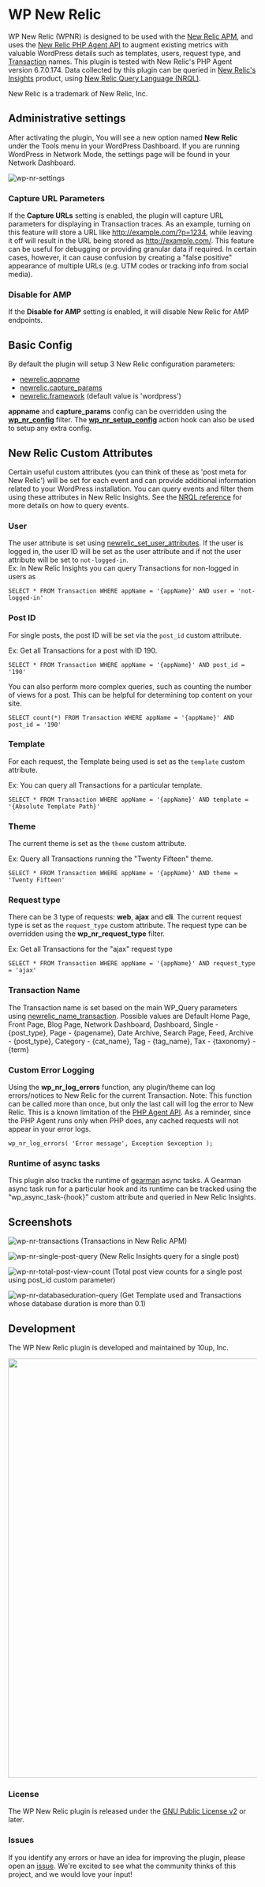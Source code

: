 # WP New Relic

WP New Relic (WPNR) is designed to be used with the [New Relic APM](https://newrelic.com/application-monitoring), and uses the [New Relic PHP Agent API](https://docs.newrelic.com/docs/agents/php-agent/configuration/php-agent-api) to augment existing metrics with valuable WordPress details such as templates, users, request type, and [Transaction](https://docs.newrelic.com/docs/apm/transactions) names. This plugin is tested with New Relic's PHP Agent version 6.7.0.174. Data collected by this plugin can be queried in [New Relic's Insights](https://newrelic.com/insights/) product, using [New Relic Query Language (NRQL)](https://docs.newrelic.com/docs/insights/new-relic-insights/using-new-relic-query-language/nrql-reference).

New Relic is a trademark of New Relic, Inc.

## Administrative settings

After activating the plugin, You will see a new option named __New Relic__ under the Tools menu in your WordPress Dashboard. If you are running WordPress in Network Mode, the settings page will be found in your Network Dashboard.

![wp-nr-settings](https://cloud.githubusercontent.com/assets/2941333/21731687/906addd0-d47b-11e6-9f58-e71c17425906.png)

### Capture URL Parameters

If the __Capture URLs__ setting is enabled, the plugin will capture URL parameters for displaying in Transaction traces. As an example, turning on this feature will store a URL like http://example.com/?p=1234, while leaving it off will result in the URL being stored as http://example.com/. This feature can be useful for debugging or providing granular data if required. In certain cases, however, it can cause confusion by creating a "false positive" appearance of multiple URLs (e.g. UTM codes or tracking info from social media).

### Disable for AMP

If the __Disable for AMP__ setting is enabled, it will disable New Relic for AMP endpoints.

## Basic Config

By default the plugin will setup 3 New Relic configuration parameters:
- [newrelic.appname](https://docs.newrelic.com/docs/agents/php-agent/configuration/php-agent-configuration#inivar-appname)
- [newrelic.capture_params](https://docs.newrelic.com/docs/agents/php-agent/configuration/php-agent-configuration#inivar-capture_params)
- [newrelic.framework](https://docs.newrelic.com/docs/agents/php-agent/configuration/php-agent-configuration#inivar-framework) (default value is 'wordpress')

__appname__ and __capture_params__ config can be overridden using the [__wp_nr_config__](https://github.com/10up/wp-newrelic/blob/9ec2b8d5c9e72504052a98cbb76d2e4b2e1b2b29/classes/class-wp-nr-apm.php#L36) filter. The [__wp_nr_setup_config__](https://github.com/10up/wp-newrelic/blob/9ec2b8d5c9e72504052a98cbb76d2e4b2e1b2b29/classes/class-wp-nr-apm.php#L51) action hook can also be used to setup any extra config.

## New Relic Custom Attributes

Certain useful custom attributes (you can think of these as 'post meta for New Relic') will be set for each event and can provide additional information related to your WordPress installation. You can query events and filter them using these attributes in New Relic Insights. See the [NRQL reference](https://docs.newrelic.com/docs/insights/new-relic-insights/using-new-relic-query-language/nrql-reference) for more details on how to query events.

### User

The user attribute is set using [newrelic_set_user_attributes](https://docs.newrelic.com/docs/agents/php-agent/configuration/php-agent-api#api-set-user-attributes). If the user is logged in, the user ID will be set as the user attribute and if not the user attribute will be set to `not-logged-in`.  
Ex: In New Relic Insights you can query Transactions for non-logged in users as
```
SELECT * FROM Transaction WHERE appName = '{appName}' AND user = 'not-logged-in'
```

### Post ID
For single posts, the post ID will be set via the `post_id` custom attribute.
  
Ex: Get all Transactions for a post with ID 190.
```
SELECT * FROM Transaction WHERE appName = '{appName}' AND post_id = '190'
```

You can also perform more complex queries, such as counting the number of views for a post. This can be helpful for determining top content on your site.
```
SELECT count(*) FROM Transaction WHERE appName = '{appName}' AND post_id = '190'
```

### Template

For each request, the Template being used is set as the `template` custom attribute.

Ex: You can query all Transactions for a particular template.
```
SELECT * FROM Transaction WHERE appName = '{appName}' AND template = '{Absolute Template Path}'
```

### Theme

The current theme is set as the `theme` custom attribute.

Ex: Query all Transactions running the "Twenty Fifteen" theme.
```
SELECT * FROM Transaction WHERE appName = '{appName}' AND theme = 'Twenty Fifteen'
```

### Request type

There can be 3 type of requests: __web__, __ajax__ and __cli__. The current request type is set as the `request_type` custom attribute.
The request type can be overridden using the __wp_nr_request_type__ filter.

Ex: Get all Transactions for the "ajax" request type
```
SELECT * FROM Transaction WHERE appName = '{appName}' AND request_type = 'ajax'
```

### Transaction Name

The Transaction name is set based on the main WP_Query parameters using [newrelic_name_transaction](https://docs.newrelic.com/docs/agents/php-agent/configuration/php-agent-api#api-name-wt). 
Possible values are Default Home Page, Front Page, Blog Page, Network Dashboard, Dashboard, Single - {post_type}, Page - {pagename}, Date Archive, Search Page, Feed, Archive - {post_type}, Category - {cat_name}, Tag - {tag_name}, Tax - {taxonomy} - {term}

### Custom Error Logging

Using the __wp_nr_log_errors__ function, any plugin/theme can log errors/notices to New Relic for the current Transaction. 
Note: This function can be called more than once, but only the last call will log the error to New Relic. This is a known limitation of the [PHP Agent API](https://docs.newrelic.com/docs/agents/php-agent/configuration/php-agent-api#api-notice-error). As a reminder, since the PHP Agent runs only when PHP does, any cached requests will not appear in your error logs.

```
wp_nr_log_errors( 'Error message', Exception $exception );
```

### Runtime of async tasks

This plugin also tracks the runtime of [gearman](https://github.com/10up/WP-Gears) async tasks. A Gearman async task run for a particular hook and its runtime can be tracked using the “wp_async_task-{hook}” custom attribute and queried in New Relic Insights.

## Screenshots

![wp-nr-transactions](https://cloud.githubusercontent.com/assets/2941333/20933334/bccaf1bc-bbfd-11e6-92a5-6da6dff31cf0.png)
(Transactions in New Relic APM)

![wp-nr-single-post-query](https://cloud.githubusercontent.com/assets/2941333/20933383/e032337c-bbfd-11e6-8ee6-87b1783cb1ad.png)
(New Relic Insights query for a single post)

![wp-nr-total-post-view-count](https://cloud.githubusercontent.com/assets/2941333/20933411/f2be3bd0-bbfd-11e6-847a-08f8a838d968.png)
(Total post view counts for a single post using post_id custom parameter)

![wp-nr-databaseduration-query](https://cloud.githubusercontent.com/assets/2941333/20933427/ffb5652a-bbfd-11e6-97fa-ca68d66c579d.png)
(Get Template used and Transactions whose database duration is more than 0.1)

## Development

The WP New Relic plugin is developed and maintained by 10up, Inc.
<p align="center">
<a href="http://10up.com/contact/"><img src="https://10updotcom-wpengine.s3.amazonaws.com/uploads/2016/10/10up-Github-Banner.png" width="850"></a>
</p>

### License

The WP New Relic plugin is released under the [GNU Public License v2](http://www.gnu.org/licenses/gpl-2.0.html) or later. 

### Issues

If you identify any errors or have an idea for improving the plugin, please open an [issue](https://github.com/10up/wp-newrelic/issues?stage=open). We're excited to see what the community thinks of this project, and we would love your input!
